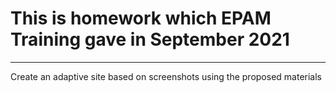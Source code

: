 # This is homework which EPAM Training gave in September 2021
-------------------

Сreate an adaptive site based on screenshots using the proposed materials
